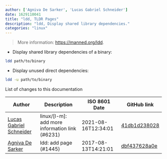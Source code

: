 ```yaml
---
author: ['Agniva De Sarker', 'Lucas Gabriel Schneider']
date: 1629110041
title: "ldd, TLDR Pages"
description: "ldd, Display shared library dependencies."
categories: "linux"
---
```

> More information: <https://manned.org/ldd>.

- Display shared library dependencies of a binary:

```bash
ldd path/to/binary
```

- Display unused direct dependencies:

```bash
ldd -u path/to/binary
```
List of changes to this documentation


Author | Description | ISO 8601 Date | GitHub link
------|-----|-----|-----
[Lucas Gabriel Schneider](mailto:casdpa@gmail.com) | linux/[l-m]: add more information link (#6231) | 2021-08-16T12:34:01 | [41db1d238028](https://github.com/tldr-pages/tldr/commit/41db1d2380286234a89aaa2131d8e1d1c531b850)
[Agniva De Sarker](mailto:agnivade@yahoo.co.in) | ldd: add page (#1445) | 2017-08-13T14:21:01 | [dbf437628a0e](https://github.com/tldr-pages/tldr/commit/dbf437628a0ec05495273c43a60c3a6a994f2de5)

